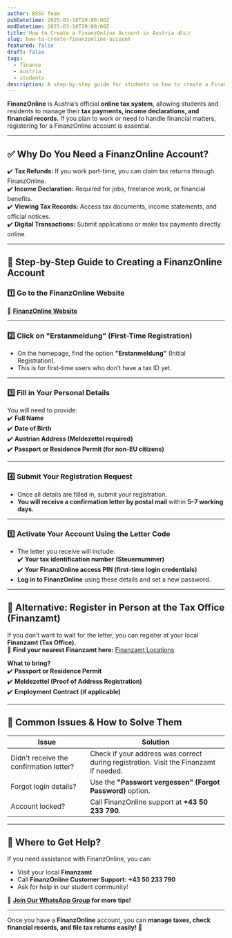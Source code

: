 ```yaml
---
author: BSSV Team
pubDatetime: 2025-03-18T20:00:00Z
modDatetime: 2025-03-18T20:00:00Z
title: How to Create a FinanzOnline Account in Austria 💰🇦🇹
slug: how-to-create-finanzonline-account
featured: false
draft: false
tags:
  - finance
  - Austria
  - students
description: A step-by-step guide for students on how to create a FinanzOnline account in Austria to manage taxes, income declarations, and financial services.
---
```


**FinanzOnline** is Austria’s official **online tax system**, allowing students and residents to manage their **tax payments, income declarations, and financial records.** If you plan to work or need to handle financial matters, registering for a FinanzOnline account is essential.  

---

## ✅ **Why Do You Need a FinanzOnline Account?**  
✔️ **Tax Refunds:** If you work part-time, you can claim tax returns through FinanzOnline.  
✔️ **Income Declaration:** Required for jobs, freelance work, or financial benefits.  
✔️ **Viewing Tax Records:** Access tax documents, income statements, and official notices.  
✔️ **Digital Transactions:** Submit applications or make tax payments directly online.  

---

## 📝 **Step-by-Step Guide to Creating a FinanzOnline Account**  

### 1️⃣ **Go to the FinanzOnline Website**  
🔗 **[FinanzOnline Website](https://finanzonline.bmf.gv.at/fon/)**  

---

### 2️⃣ **Click on "Erstanmeldung" (First-Time Registration)**  
- On the homepage, find the option **"Erstanmeldung"** (Initial Registration).  
- This is for first-time users who don’t have a tax ID yet.  

---

### 3️⃣ **Fill in Your Personal Details**  
You will need to provide:  
✔️ **Full Name**  
✔️ **Date of Birth**  
✔️ **Austrian Address (Meldezettel required)**  
✔️ **Passport or Residence Permit (for non-EU citizens)**  

---

### 4️⃣ **Submit Your Registration Request**  
- Once all details are filled in, submit your registration.  
- **You will receive a confirmation letter by postal mail** within **5–7 working days.**  

---

### 5️⃣ **Activate Your Account Using the Letter Code**  
- The letter you receive will include:  
  ✔️ **Your tax identification number (Steuernummer)**  
  ✔️ **Your FinanzOnline access PIN (first-time login credentials)**  
- **Log in to FinanzOnline** using these details and set a new password.  

---

## 🎯 **Alternative: Register in Person at the Tax Office (Finanzamt)**  
If you don’t want to wait for the letter, you can register at your local **Finanzamt (Tax Office).**  
📌 **Find your nearest Finanzamt here:** [Finanzamt Locations](https://www.bmf.gv.at/)  

**What to bring?**  
✔️ **Passport or Residence Permit**  
✔️ **Meldezettel (Proof of Address Registration)**  
✔️ **Employment Contract (if applicable)**  

---

## 📌 **Common Issues & How to Solve Them**  

| Issue  | Solution |
|--------|----------|
| Didn't receive the confirmation letter?  | Check if your address was correct during registration. Visit the Finanzamt if needed. |
| Forgot login details?  | Use the **"Passwort vergessen" (Forgot Password)** option. |
| Account locked?  | Call FinanzOnline support at **+43 50 233 790**. |

---

## 📍 **Where to Get Help?**  
If you need assistance with FinanzOnline, you can:  
- Visit your local **Finanzamt**  
- Call **FinanzOnline Customer Support:** **+43 50 233 790**  
- Ask for help in our student community!  

📢 **[Join Our WhatsApp Group](https://chat.whatsapp.com/LmVZz7wgJAd8Y95HYY2reQ) for more tips!**  

---

Once you have a **FinanzOnline** account, you can **manage taxes, check financial records, and file tax returns easily!** 🚀  